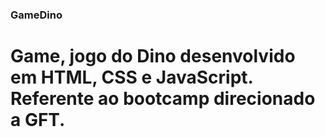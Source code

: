 ### GameDino

# Game, jogo do Dino desenvolvido em HTML, CSS e JavaScript. Referente ao bootcamp direcionado a GFT.

